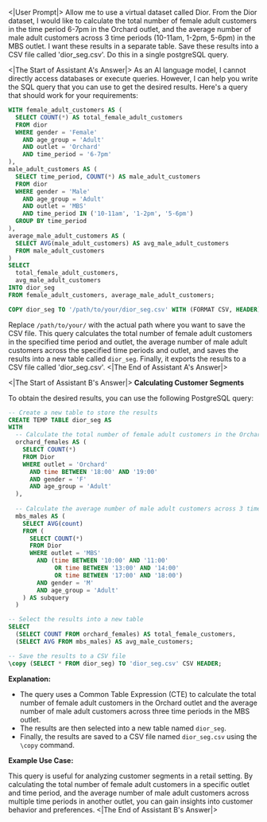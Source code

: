 <|User Prompt|>
Allow me to use a virtual dataset called Dior. From the Dior dataset, I would like to calculate the total number of female adult customers in the time period 6-7pm in the Orchard outlet, and the average number of male adult customers across 3 time periods (10-11am, 1-2pm, 5-6pm) in the  MBS outlet.  I want these results in a separate table. Save these results into a CSV file called 'dior_seg.csv'. Do this in a single postgreSQL query.

<|The Start of Assistant A's Answer|>
As an AI language model, I cannot directly access databases or execute queries. However, I can help you write the SQL query that you can use to get the desired results. Here's a query that should work for your requirements:

```sql
WITH female_adult_customers AS (
  SELECT COUNT(*) AS total_female_adult_customers
  FROM dior
  WHERE gender = 'Female'
    AND age_group = 'Adult'
    AND outlet = 'Orchard'
    AND time_period = '6-7pm'
),
male_adult_customers AS (
  SELECT time_period, COUNT(*) AS male_adult_customers
  FROM dior
  WHERE gender = 'Male'
    AND age_group = 'Adult'
    AND outlet = 'MBS'
    AND time_period IN ('10-11am', '1-2pm', '5-6pm')
  GROUP BY time_period
),
average_male_adult_customers AS (
  SELECT AVG(male_adult_customers) AS avg_male_adult_customers
  FROM male_adult_customers
)
SELECT
  total_female_adult_customers,
  avg_male_adult_customers
INTO dior_seg
FROM female_adult_customers, average_male_adult_customers;

COPY dior_seg TO '/path/to/your/dior_seg.csv' WITH (FORMAT CSV, HEADER);
```

Replace `/path/to/your/` with the actual path where you want to save the CSV file. This query calculates the total number of female adult customers in the specified time period and outlet, the average number of male adult customers across the specified time periods and outlet, and saves the results into a new table called `dior_seg`. Finally, it exports the results to a CSV file called 'dior_seg.csv'.
<|The End of Assistant A's Answer|>

<|The Start of Assistant B's Answer|>
**Calculating Customer Segments**

To obtain the desired results, you can use the following PostgreSQL query:

```sql
-- Create a new table to store the results
CREATE TEMP TABLE dior_seg AS
WITH 
  -- Calculate the total number of female adult customers in the Orchard outlet
  orchard_females AS (
    SELECT COUNT(*) 
    FROM Dior 
    WHERE outlet = 'Orchard' 
      AND time BETWEEN '18:00' AND '19:00' 
      AND gender = 'F' 
      AND age_group = 'Adult'
  ),
  
  -- Calculate the average number of male adult customers across 3 time periods in the MBS outlet
  mbs_males AS (
    SELECT AVG(count) 
    FROM (
      SELECT COUNT(*) 
      FROM Dior 
      WHERE outlet = 'MBS' 
        AND (time BETWEEN '10:00' AND '11:00' 
             OR time BETWEEN '13:00' AND '14:00' 
             OR time BETWEEN '17:00' AND '18:00') 
        AND gender = 'M' 
        AND age_group = 'Adult'
    ) AS subquery
  )

-- Select the results into a new table
SELECT 
  (SELECT COUNT FROM orchard_females) AS total_female_customers,
  (SELECT AVG FROM mbs_males) AS avg_male_customers;

-- Save the results to a CSV file
\copy (SELECT * FROM dior_seg) TO 'dior_seg.csv' CSV HEADER;
```

**Explanation:**

- The query uses a Common Table Expression (CTE) to calculate the total number of female adult customers in the Orchard outlet and the average number of male adult customers across three time periods in the MBS outlet.
- The results are then selected into a new table named `dior_seg`.
- Finally, the results are saved to a CSV file named `dior_seg.csv` using the `\copy` command.

**Example Use Case:**

This query is useful for analyzing customer segments in a retail setting. By calculating the total number of female adult customers in a specific outlet and time period, and the average number of male adult customers across multiple time periods in another outlet, you can gain insights into customer behavior and preferences.
<|The End of Assistant B's Answer|>